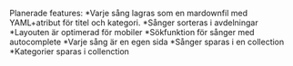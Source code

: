 Planerade features:
*Varje sång lagras som en mardownfil med YAML+atribut för titel och kategori.
*Sånger sorteras i avdelningar
*Layouten är optimerad för mobiler
*Sökfunktion för sånger med autocomplete
*Varje sång är en egen sida
*Sånger sparas i en collection
*Kategorier sparas i collenction

